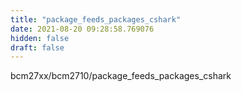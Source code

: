 ```yaml
---
title: "package_feeds_packages_cshark"
date: 2021-08-20 09:28:58.769076
hidden: false
draft: false
---
```


bcm27xx/bcm2710/package_feeds_packages_cshark

